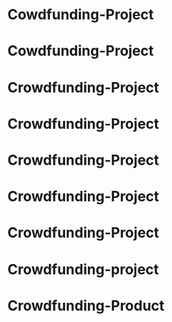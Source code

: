 # Cowdfunding-Project
# Cowdfunding-Project
# Crowdfunding-Project
# Crowdfunding-Project
# Crowdfunding-Project
# Crowdfunding-Project
# Crowdfunding-Project
# Crowdfunding-project
# Crowdfunding-Product
